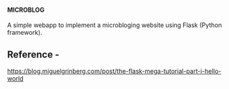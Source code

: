 #### MICROBLOG

A simple webapp to implement a microbloging website using Flask (Python framework).

## Reference -

https://blog.miguelgrinberg.com/post/the-flask-mega-tutorial-part-i-hello-world

